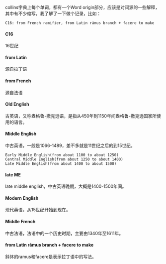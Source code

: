 collins字典上每个单词，都有一个Word origin部分，应该是对词源的一些解释，其中有不少缩写，我了解了一下做个记录，比如：
```
C16: from French ramifier, from Latin rāmus branch + facere to make
```

#### C16
16世纪

#### from Latin
源自拉丁语

#### from French
源自法语

#### Old English
古英语，又称盎格鲁-撒克逊语，是指从450年到1150年间盎格鲁-撒克逊国家所使用的语言。

#### Middle English
中古英语，一般是1066-1489，差不多就是11世纪之后的到15世纪。
```
Early Middle English(from about 1100 to about 1250)
Central Middle English(from about 1250 to about 1400)
Late Middle English(from about 1400 to about 1500)
```

#### late ME
late middle english，中古英语晚期，大概是1400-1500年间。


#### Modern English
现代英语，从15世纪开始到现在。

#### Middle French
中古法语，法语中的一个历史时期，主要由1340年至1611年。

#### from Latin rāmus branch + facere to make
斜体的ramus和facere是表示拉丁语中的写法。
